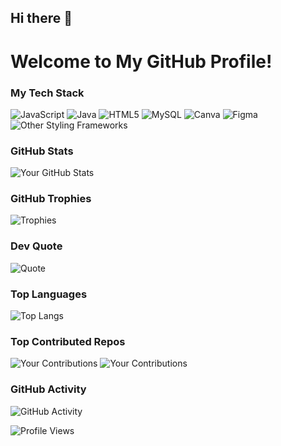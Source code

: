 ## Hi there 👋

<!--
**nathija-nimantha/Nathija-Nimantha** is a ✨ _special_ ✨ repository because its `README.md` (this file) appears on your GitHub profile.

Here are some ideas to get you started:

- 🔭 I’m currently working on ...
- 🌱 I’m currently learning ...
- 👯 I’m looking to collaborate on ...
- 🤔 I’m looking for help with ...
- 💬 Ask me about ...
- 📫 How to reach me: ...
- 😄 Pronouns: ...
- ⚡ Fun fact: ...
-->
# Welcome to My GitHub Profile!

### My Tech Stack
![JavaScript](https://img.shields.io/badge/JavaScript-F7DF1E?style=for-the-badge&logo=javascript&logoColor=black)
![Java](https://img.shields.io/badge/Java-007396?style=for-the-badge&logo=java&logoColor=white)
![HTML5](https://img.shields.io/badge/HTML5-E34F26?style=for-the-badge&logo=html5&logoColor=white)
![MySQL](https://img.shields.io/badge/MySQL-4479A1?style=for-the-badge&logo=mysql&logoColor=white)
![Canva](https://img.shields.io/badge/Canva-00C4CC?style=for-the-badge&logo=canva&logoColor=white)
![Figma](https://img.shields.io/badge/Figma-F24E1E?style=for-the-badge&logo=figma&logoColor=white)
![Other Styling Frameworks](https://img.shields.io/badge/Styling-Frameworks-blue?style=for-the-badge)

### GitHub Stats
![Your GitHub Stats](https://github-readme-stats.vercel.app/api?username=nathija-nimantha&show_icons=true&theme=nightowl)

### GitHub Trophies
![Trophies](https://github-profile-trophy.vercel.app/?username=nathija-nimantha&theme=radical)

### Dev Quote
![Quote](https://quotes-github-readme.vercel.app/api?type=horizontal&theme=radical)

### Top Languages
![Top Langs](https://github-readme-stats.vercel.app/api/top-langs/?username=nathija-nimantha&layout=compact&theme=nightowl)

### Top Contributed Repos
![Your Contributions](https://github-readme-stats.vercel.app/api/pin/?username=nathija-nimantha&repo=Customer-Details-Manager&theme=nightowl)
![Your Contributions](https://github-readme-stats.vercel.app/api/pin/?username=nathija-nimantha&repo=Simple-defense-system-using-Java-Swing&theme=nightowl)

### GitHub Activity
![GitHub Activity](https://activity-graph.herokuapp.com/graph?username=nathija-nimantha&theme=dark)

![Profile Views](https://komarev.com/ghpvc/?username=nathija-nimantha&color=green)

